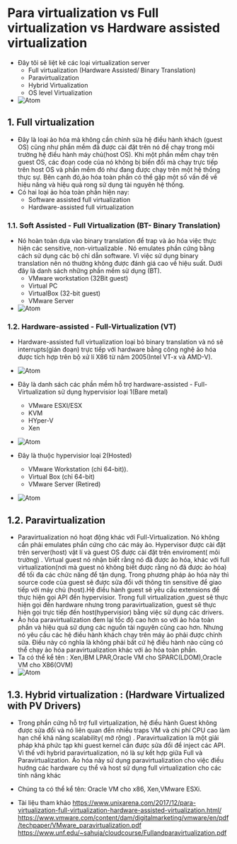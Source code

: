# Para virtualization vs Full virtualization vs Hardware assisted virtualization #
- Đây tôi sẽ liệt kê các loại virtualization server 
  - Full virtualization (Hardware Assisted/ Binary Translation) 
  - Paravirtualization 
  - Hybrid Virtualization 
  - OS level Virtualization 
- ![Atom](https://i.pinimg.com/736x/72/75/90/7275904f19d96840bc372ac47072f5f1.jpg) 

## 1. Full virtualization ## 
- Đây là loại ảo hóa mà không cần chỉnh sửa hệ điều hành khách (guest OS) cũng như phần mềm đã được cài đặt trên nó để chạy trong môi trường hệ điều hành máy chủ(host OS). Khi một phần mềm chạy trên guest OS, các đoạn code của nó không bị biến đổi mà chạy trực tiếp trên host OS và phần mềm đó như đang được chạy trên một hệ thống thực sự. Bên cạnh đó,ảo hóa toàn phần có thể gặp một số vấn đề về hiệu năng và hiệu quả rong sử dụng tài nguyên hệ thống. 
- Có hai loại ảo hóa toàn phần hiện nay: 
   - Software assisted full virtualization 
   - Hardware-assisted full virtualization

### 1.1. Soft Assisted - Full Virtualization (BT- Binary Translation) 
- Nó hoàn toàn dựa vào binary translation để trap và ảo hóa việc thực hiện các sensitive, non-virtualizable . Nó emulates phần cứng bằng cách sử dụng các bộ chỉ dẫn software. Vì việc sử dụng binary translation nên nó thường không được đánh giá cao về hiệu suất. Dưới đây là danh sách những phần mềm sử dụng (BT). 
  - VMware workstation (32Bit guest) 
  - Virtual PC 
  - VirtualBox (32-bit guest) 
  - VMware Server 
- ![Atom](https://www.unixarena.com/wp-content/uploads/2017/12/Binaray-Transalation-Full-Virtualization.jpg) 

### 1.2. Hardware-assisted - Full-Virtualization (VT) ### 
- Hardware-assisted full virtualization loại bỏ binary translation và nó sẽ interrupts(gián đoạn) trực tiếp với hardware bằng công nghệ ảo hóa được tích hợp trên bộ xử lí X86 từ năm 2005(Intel VT-x và AMD-V). 
- ![Atom](https://www.unixarena.com/wp-content/uploads/2017/12/Binaray-Transalation-Full-Virtualization.jpg) 

- Đây là danh sách các phần mềm hỗ trợ hardware-assisted - Full-Virtualization sử dụng hypervisior loại 1(Bare metal) 
  - VMware ESXI/ESX 
  - KVM
  - HYper-V
  - Xen 
 - ![Atom](https://raw.githubusercontent.com/ImKifu/thuctapsinh/master/HungNK/Basic_Linux_Command/Picture/hypervisor-Native-Baremetal.png)

- Đây là thuộc hypervisior loại 2(Hosted) 
  - VMware Workstation (chỉ 64-bit)).
  - Virtual Box (chỉ 64-bit)
  - VMware Server (Retired) 
 - ![Atom](https://raw.githubusercontent.com/ImKifu/thuctapsinh/master/HungNK/Basic_Linux_Command/Picture/Hosted-Hypervisor-type-2.png) 
 
## 1.2. Paravirtualization ## 
- Paravirtualization nó hoạt động khác với Full-Virtualization. Nó không cần phải emulates phần cứng cho các máy ảo. Hypervisor được cài đặt trên server(host) vật lí và guest OS được cài đặt trên enviroment( môi trường) . Virtual guest nó nhận biết rằng nó đã được ảo hóa, khác với full virtualization(nơi mà guest nó không biết được rằng nó đã được ảo hóa) để tối đa các chức năng để tận dụng. Trong phương pháp ảo hóa này thì source code của guest sẽ được sửa đổi với thông tin sensitive để giao tiếp với máy chủ (host).Hệ điều hành guest sẽ yêu cầu extensions để thực hiện gọi API đến hypervisior. Trong full virtualization ,guest sẽ thực hiện gọi đến hardware nhưng trong paravirtualization, guest sẽ thực hiện gọi trực tiếp đến host(hypervisior) bằng việc sử dụng các drivers. 
- Ảo hóa paravirtualization đem lại tốc độ cao hơn so với ảo hóa toàn phần và hiệu quả sử dụng các nguồn tài nguyên cũng cao hơn. Nhưng nó yêu cầu các hệ điều hành khách chạy trên máy ảo phải được chỉnh sửa. Điều này có nghĩa là không phải bất cứ hệ điều hành nào cũng có thể chạy ảo hóa paravirtualization khác với ảo hóa toàn phần. 
- Ta có thể kể tên : Xen,IBM LPAR,Oracle VM cho SPARC(LDOM),Oracle VM cho X86(OVM) 
- ![Atom](https://www.researchgate.net/profile/Jamal_Zemerly/publication/268291860/figure/fig2/AS:295478332805125@1447458932870/Para-virtualization-concepts.png)

## 1.3. Hybrid virtualization : (Hardware Virtualized with PV Drivers) ## 
- Trong phần cứng hỗ trợ full virtualization, hệ điều hành Guest không được sửa đổi và nó liên quan đến nhiều traps VM và chi phí CPU cao làm hạn chế khả năng scalability( mở rộng) . Paravirtualization là một giải pháp khá phức tạp  khi guest kernel  cần được sửa đổi để inject các API. Vì thế với hybrid paravirtualization, nó là sự kết hợp giữa Full và Paravirtualization. Ảo hóa này sử dụng paravirtualization cho việc điều hướng các hardware cụ thể và host sử dụng full virtualization cho các tính năng khác 
- Chúng ta có thể kể tên: Oracle VM cho x86, Xen,VMware ESXi. 

- Tài liệu tham khảo 
https://www.unixarena.com/2017/12/para-virtualization-full-virtualization-hardware-assisted-virtualization.html/
https://www.vmware.com/content/dam/digitalmarketing/vmware/en/pdf/techpaper/VMware_paravirtualization.pdf
https://www.unf.edu/~sahuja/cloudcourse/Fullandparavirtualization.pdf

